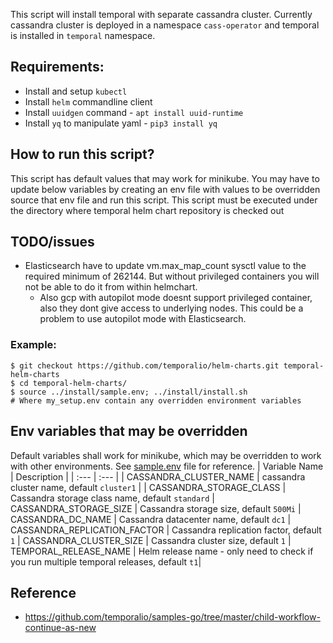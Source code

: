 This script will install temporal with separate cassandra cluster.
Currently cassandra cluster is deployed in a namespace `cass-operator` and temporal is installed in `temporal` namespace.

## Requirements:
* Install and setup `kubectl`
* Install `helm` commandline client
* Install `uuidgen` command - `apt install uuid-runtime`
* Install `yq` to manipulate yaml - `pip3 install yq`

## How to run this script?
This script has default values that may work for minikube.
You may have to update below variables by creating an env file with values to be overridden
source that env file and run this script.
This script must be executed under the directory where temporal helm chart repository is checked out

## TODO/issues
* Elasticsearch have to update vm.max_map_count sysctl value to the required minimum of 262144. But without privileged containers you will not be able to do it from within helmchart. 
  * Also gcp with autopilot mode doesnt support privileged container, also they dont give access to underlying nodes. This could be a problem to use autopilot mode with Elasticsearch.

### Example:
```
$ git checkout https://github.com/temporalio/helm-charts.git temporal-helm-charts
$ cd temporal-helm-charts/
$ source ../install/sample.env; ../install/install.sh
# Where my_setup.env contain any overridden environment variables
```

## Env variables that may be overridden
Default variables shall work for minikube, which may be overridden to work with other environments. See [sample.env](sample.env) file for reference.
| Variable Name | Description |
| :--- | :--- |
| CASSANDRA_CLUSTER_NAME | cassandra cluster name, default `cluster1` |
| CASSANDRA_STORAGE_CLASS | Cassandra storage class name, default `standard`
| CASSANDRA_STORAGE_SIZE |  Cassandra storage size, default `500Mi`
| CASSANDRA_DC_NAME  | Cassandra datacenter name, default `dc1`
| CASSANDRA_REPLICATION_FACTOR | Cassandra replication factor, default `1`
| CASSANDRA_CLUSTER_SIZE | Cassandra cluster size, default `1`
| TEMPORAL_RELEASE_NAME | Helm release name - only need to check if you run multiple temporal releases, default `t1`|

## Reference
* https://github.com/temporalio/samples-go/tree/master/child-workflow-continue-as-new
